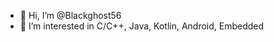 - 👋 Hi, I’m @Blackghost56
- 👀 I’m interested in С/С++, Java, Kotlin, Android, Embedded

<!---
Blackghost56/Blackghost56 is a ✨ special ✨ repository because its `README.md` (this file) appears on your GitHub profile.
You can click the Preview link to take a look at your changes.
--->
